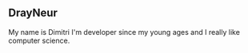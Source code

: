 ## DrayNeur
My name is Dimitri I'm developer since my young ages and I really like computer science.
